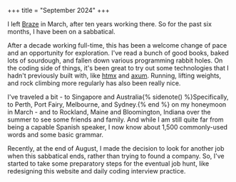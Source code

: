 +++
title = "September 2024"
+++

I left [Braze](https://www.braze.com) in March, after ten years working there. So for the past six months, I have been on a sabbatical.

After a decade working full-time, this has been a welcome change of pace and an opportunity for exploration. I've read a bunch of good books, baked lots of sourdough, and fallen down various programming rabbit holes. On the coding side of things, it's been great to try out some technologies that I hadn't previously built with, like [htmx](https://htmx.org/) and [axum](https://github.com/tokio-rs/axum). Running, lifting weights, and rock climbing more regularly has also been really nice.

I've traveled a bit - to Singapore and Australia{% sidenote() %}Specifically, to Perth, Port Fairy, Melbourne, and Sydney.{% end %} on my honeymoon in March - and to Rockland, Maine and Bloomington, Indiana over the summer to see some friends and family. And while I am still quite far from being a capable Spanish speaker, I now know about 1,500 commonly-used words and some basic grammar.

Recently, at the end of August, I made the decision to look for another job when this sabbatical ends, rather than trying to found a company. So, I've started to take some preparatory steps for the eventual job hunt, like redesigning this website and daily coding interview practice.
